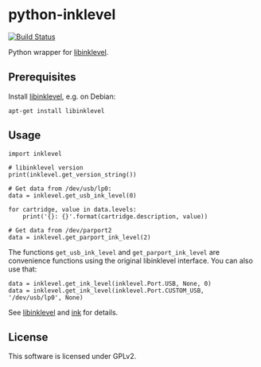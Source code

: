 # python-inklevel

[![Build Status](https://travis-ci.org/tom-mi/python-inklevel.svg?branch=master)](https://travis-ci.org/tom-mi/python-inklevel)

Python wrapper for [libinklevel](http://libinklevel.sourceforge.net/).

## Prerequisites

Install [libinklevel](http://libinklevel.sourceforge.net/), e.g. on Debian:

    apt-get install libinklevel

## Usage

    import inklevel

    # libinklevel version
    print(inklevel.get_version_string())

    # Get data from /dev/usb/lp0:
    data = inklevel.get_usb_ink_level(0)

    for cartridge, value in data.levels:
        print('{}: {}'.format(cartridge.description, value))

    # Get data from /dev/parport2
    data = inklevel.get_parport_ink_level(2)

The functions `get_usb_ink_level` and `get_parport_ink_level` are convenience functions using the original libinklevel interface. You can also use that:

    data = inklevel.get_ink_level(inklevel.Port.USB, None, 0)
    data = inklevel.get_ink_level(inklevel.Port.CUSTOM_USB, '/dev/usb/lp0', None)

See [libinklevel](http://libinklevel.sourceforge.net/) and [ink](http://ink.sourceforge.net/) for details.

## License

This software is licensed under GPLv2.
